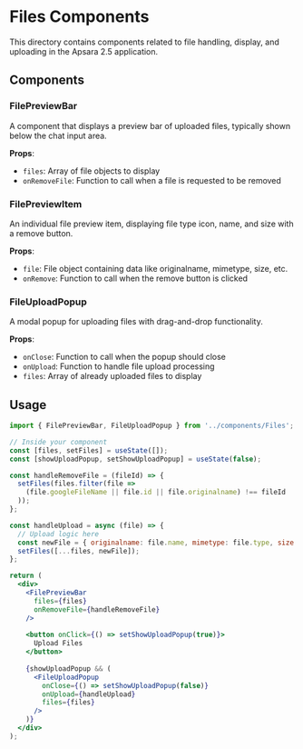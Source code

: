 # Files Components

This directory contains components related to file handling, display, and uploading in the Apsara 2.5 application.

## Components

### FilePreviewBar

A component that displays a preview bar of uploaded files, typically shown below the chat input area.

**Props**:
- `files`: Array of file objects to display
- `onRemoveFile`: Function to call when a file is requested to be removed

### FilePreviewItem

An individual file preview item, displaying file type icon, name, and size with a remove button.

**Props**:
- `file`: File object containing data like originalname, mimetype, size, etc.
- `onRemove`: Function to call when the remove button is clicked

### FileUploadPopup

A modal popup for uploading files with drag-and-drop functionality.

**Props**:
- `onClose`: Function to call when the popup should close
- `onUpload`: Function to handle file upload processing
- `files`: Array of already uploaded files to display

## Usage

```jsx
import { FilePreviewBar, FileUploadPopup } from '../components/Files';

// Inside your component
const [files, setFiles] = useState([]);
const [showUploadPopup, setShowUploadPopup] = useState(false);

const handleRemoveFile = (fileId) => {
  setFiles(files.filter(file => 
    (file.googleFileName || file.id || file.originalname) !== fileId
  ));
};

const handleUpload = async (file) => {
  // Upload logic here
  const newFile = { originalname: file.name, mimetype: file.type, size: file.size, id: Date.now() };
  setFiles([...files, newFile]);
};

return (
  <div>
    <FilePreviewBar 
      files={files} 
      onRemoveFile={handleRemoveFile} 
    />
    
    <button onClick={() => setShowUploadPopup(true)}>
      Upload Files
    </button>
    
    {showUploadPopup && (
      <FileUploadPopup
        onClose={() => setShowUploadPopup(false)}
        onUpload={handleUpload}
        files={files}
      />
    )}
  </div>
);
``` 